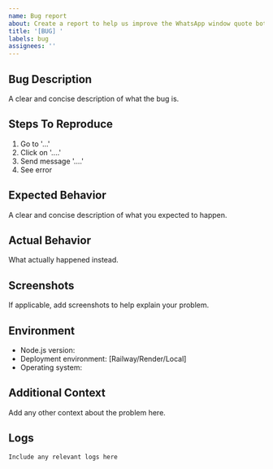 ```yaml
---
name: Bug report
about: Create a report to help us improve the WhatsApp window quote bot
title: '[BUG] '
labels: bug
assignees: ''
---
```


## Bug Description
A clear and concise description of what the bug is.

## Steps To Reproduce
1. Go to '...'
2. Click on '....'
3. Send message '....'
4. See error

## Expected Behavior
A clear and concise description of what you expected to happen.

## Actual Behavior
What actually happened instead.

## Screenshots
If applicable, add screenshots to help explain your problem.

## Environment
- Node.js version:
- Deployment environment: [Railway/Render/Local]
- Operating system:

## Additional Context
Add any other context about the problem here.

## Logs
```
Include any relevant logs here
```